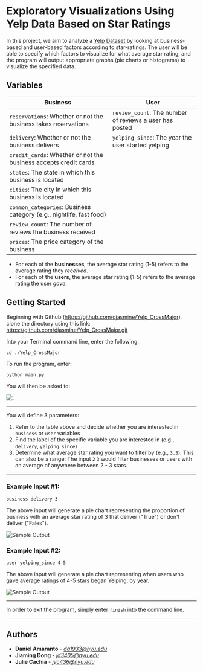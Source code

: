 
# Exploratory Visualizations Using Yelp Data Based on Star Ratings

In this project, we aim to analyze a [Yelp Dataset](https://www.yelp.com/academic_dataset) by looking at business-based and user-based factors according to star-ratings. The user will be able to specify which factors to visualize for what average star rating, and the program will output appropriate graphs (pie charts or histograms) to visualize the specified data.

## Variables



Business | User 
--- | --- | 
`reservations`: Whether or not the business takes reservations| `review_count`: The number of reviews a user has posted
`delivery`: Whether or not the business delivers | `yelping_since`: The year the user started yelping
`credit_cards`: Whether or not the business accepts credit cards | 
`states`: The state in which this business is located | 
`cities`: The city in which this business is located | 
`common_categories`: Business category (e.g., nightlife, fast food)| 
`review_count`: The number of reviews the business received | 
`prices`: The price category of the business | 


* For each of the **businesses**, the average star rating (1-5) refers to the average rating they *received*.
* For each of the **users**, the average star rating (1-5) refers to the average rating the user *gave*. 

## Getting Started

Beginning with Github (https://github.com/djasmine/Yelp_CrossMajor), clone the directory using this link: https://github.com/djasmine/Yelp_CrossMajor.git

Into your Terminal command line, enter the following: 

```
cd ./Yelp_CrossMajor
```

To run the program, enter:
```
python main.py
```

You will then be asked to: 

<img style="float: left;" src="https://dl.dropboxusercontent.com/u/105303727/Input%20Your%20Command.png">.
___

You will define 3 parameters:

1. Refer to the table above and decide whether you are interested in `business` or `user` variables
2. Find the label of the specific variable you are interested in (e.g., `delivery`, `yelping_since`)
3. Determine what average star rating you want to filter by (e.g., `3.5`). This can also be a range: The input `2` `3` would filter businesses or users with an average of anywhere between 2 - 3 stars. 

___
### Example Input #1:
```
business delivery 3
```
The above input will generate a pie chart representing the proportion of business with an average star rating of 3 that deliver ("True") or don't deliver ("Fales").

![Sample Output](https://dl.dropboxusercontent.com/u/105303727/Business%20Delivery.png "Business Delivery")

### Example Input #2:
```
user yelping_since 4 5
```
The above input will generate a pie chart representing when users who gave average ratings of 4-5 stars began Yelping, by year.

![Sample Output](https://dl.dropboxusercontent.com/u/105303727/Yelping%20Since.png "Yelping Since")


___
In order to exit the program, simply enter `finish` into the command line.


___

## Authors

* **Daniel Amaranto** - *da1933@nyu.edu*
* **Jiaming Dong** - *jd3405@nyu.edu*
* **Julie Cachia** - *jyc436@nyu.edu*





```python

```

